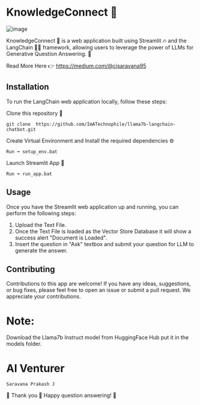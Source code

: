 # KnowledgeConnect 🤖
![image](https://github.com/afaqueumer/DocQA/assets/98417654/971c5d0f-3863-4d2b-858b-6f97e85e0f9d)

KnowledgeConnect 🤖 is a web application built using Streamlit 🔥 and the LangChain 🦜🔗 framework, allowing users to leverage the power of LLMs for Generative Question Answering. 🌟

Read More Here 👉
https://medium.com/@cjsaravana95

## Installation
To run the LangChain web application locally, follow these steps:

Clone this repository 🔗
```
git clone  https://github.com/ImATechnophile/llama7b-langchain-chatbot.git
```
Create Virtual Environment and Install the required dependencies ⚙️
```
Run ➡️ setup_env.bat 
```
Launch Streamlit App 🚀
```
Run ➡️ run_app.bat
```
## Usage
Once you have the Streamlit  web application up and running, you can perform the following steps:

1. Upload the Text File.
2. Once the Text File is loaded as the Vector Store Database it will show a success alert "Document is Loaded".
3. Insert the question in "Ask" textbox and submit your question for LLM to generate the answer.

## Contributing
Contributions to this app are welcome! If you have any ideas, suggestions, or bug fixes, please feel free to open an issue or submit a pull request. We appreciate your contributions.

# Note:
Download the Llama7b Instruct model from HuggingFace Hub put it in the models folder.

# AI Venturer
```
Saravana Prakash J
```


🎉 Thank you 🤗 Happy question answering! 🌟
